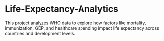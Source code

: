 # Life-Expectancy-Analytics
This project analyzes WHO data to explore how factors like mortality, immunization, GDP, and healthcare spending impact life expectancy across countries and development levels.
